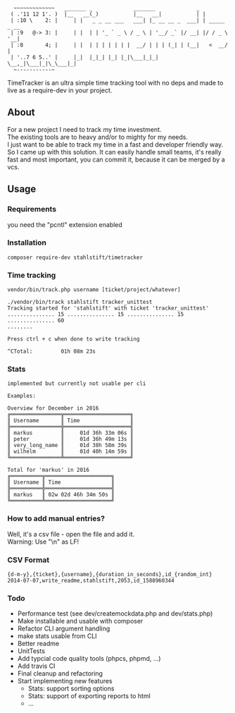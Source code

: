 ```
  ~~~~~~~~~~~~~   _______ _             _______             _             
 ( .'11 12 1'. )  |__   __(_)           |__   __|           | |
 | :10 \    2: |     | |   _ _ __ ___   ___| |_ __ __ _  ___| | _____ _ __
 | :9   @-> 3: |     | |  | | '_ ` _ \ / _ \ | '__/ _` |/ __| |/ / _ \ '__|
 | :8       4; |     | |  | | | | | | |  __/ | | | (_| | (__|   <  __/ |
 | '..7 6 5..' |     |_|  |_|_| |_| |_|\___|_|_|  \__,_|\___|_|\_\___|_|
  ~-----------~ 
```
   
TimeTracker is an ultra simple time tracking tool with no deps and made to live as a require-dev in your project.

## About
For a new project I need to track my time investment.   
The existing tools are to heavy and/or to mighty for my needs.  
I just want to be able to track my time in a fast and developer friendly way. 
So I came up with this solution. It can easily handle small teams, 
it's really fast and most important, you can commit it, because it can be merged by a vcs. 

## Usage
### Requirements
you need the "pcntl" extension enabled

### Installation
```
composer require-dev stahlstift/timetracker
```

### Time tracking
```
vendor/bin/track.php username [ticket/project/whatever]
```

```
./vendor/bin/track stahlstift tracker_unittest
Tracking started for 'stahlstift' with ticket 'tracker_unittest'
............... 15 ............... 15 ............... 15 ............... 60
........

Press ctrl + c when done to write tracking

^CTotal:         01h 08m 23s

```

### Stats
```
implemented but currently not usable per cli

Examples:

Overview for December in 2016
╔════════════════╦═════════════════════╗
║ Username       ║ Time                ║
╠════════════════╬═════════════════════╣
║ markus         ║     01d 36h 33m 06s ║
║ peter          ║     01d 36h 49m 13s ║
║ very_long_name ║     01d 38h 58m 39s ║
║ wilhelm        ║     01d 40h 14m 59s ║
╚════════════════╩═════════════════════╝

Total for 'markus' in 2016
╔══════════╦═════════════════════╗
║ Username ║ Time                ║
╠══════════╬═════════════════════╣
║ markus   ║ 02w 02d 46h 34m 50s ║
╚══════════╩═════════════════════╝
```

### How to add manual entries?
Well, it's a csv file - open the file and add it.   
Warning: Use "\n" as LF!

### CSV Format

```
{d-m-y},{ticket},{username},{duration_in_seconds},id_{random_int}
2014-07-07,write_readme,stahlstift,2053,id_1588960344
```

### Todo
* Performance test (see dev/createmockdata.php and dev/stats.php)
* Make installable and usable with composer
* Refactor CLI argument handling
* make stats usable from CLI
* Better readme
* UnitTests
* Add typcial code quality tools (phpcs, phpmd, ...)
* Add travis CI
* Final cleanup and refactoring
* Start implementing new features 
  * Stats: support sorting options
  * Stats: support of exporting reports to html 
  * ...